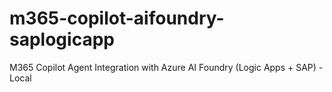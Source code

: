 # m365-copilot-aifoundry-saplogicapp
M365 Copilot Agent Integration with Azure AI Foundry (Logic Apps + SAP) - Local 
